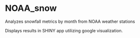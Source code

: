 # NOAA_snow

Analyzes snowfall metrics by month from NOAA weather stations

Displays results in SHINY app utilizing google visualization.
